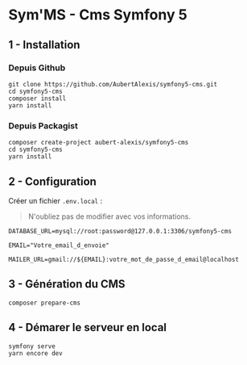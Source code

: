 # Sym'MS - Cms Symfony 5

## 1 - Installation

### Depuis Github
```
git clone https://github.com/AubertAlexis/symfony5-cms.git
cd symfony5-cms
composer install
yarn install
```

### Depuis Packagist
```
composer create-project aubert-alexis/symfony5-cms
cd symfony5-cms
yarn install
```

## 2 - Configuration
Créer un fichier `.env.local` :
> N'oubliez pas de modifier avec vos informations.
```dotenv
DATABASE_URL=mysql://root:password@127.0.0.1:3306/symfony5-cms

EMAIL="Votre_email_d_envoie"

MAILER_URL=gmail://${EMAIL}:votre_mot_de_passe_d_email@localhost
```

## 3 - Génération du CMS
```
composer prepare-cms
```

## 4 - Démarer le serveur en local
```
symfony serve
yarn encore dev
```
